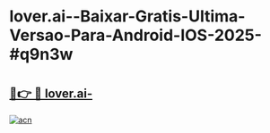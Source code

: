 # lover.ai--Baixar-Gratis-Ultima-Versao-Para-Android-IOS-2025-#q9n3w

# <h2><a href="https://ainizakaria.my?title=lover.ai-&ref=24M">🔗👉 🔴 lover.ai-</a></h2>

[![acn](https://github.com/user-attachments/assets/0f9c940e-d8b0-45ae-aac7-cd30a18b3e1c)](https://ainizakaria.my?title=lover.ai-&ref=24M)

